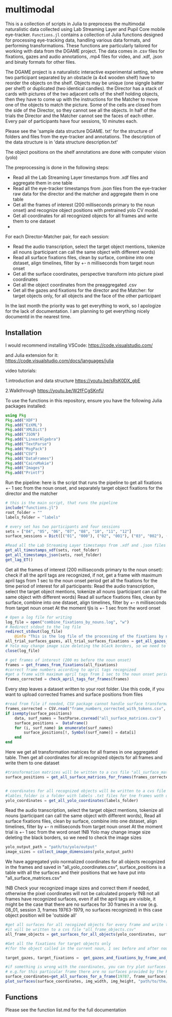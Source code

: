 # multimodal

This is a collection of scripts in Julia to preprocess the multimodal naturalistic data collected using Lab Streaming Layer and Pupil Core mobile eye-tracker. `Functions.jl` contains a collection of Julia functions designed for processing eye-tracking data, handling various data formats, and performing transformations. These functions are particularly tailored for working with data from the DGAME project. The data comes in .csv files for fixations, gazes and audio annotations, .mp4 files for video, and .xdf, .json and binaty formats for other files.

The DGAME project is a naturalistic interactive experimental setting, where two participant separated by an obstacle (a 4x4 wooden shelf) have to reorder the objects on the shelf. Objects may be unique (one signgle batter per shelf) or duplicated (two identical candles). the Director has a stack of cards with pictures of the two adjacent cells of the shelf holding objects, then they have to come up with the instructions for the Matcher to move one of the objects to match the picture. Some of the cells are closed from the side of the Director, so they cannot see all the objects. In half of the trials the Director and the Matcher cannot see the faces of each other. Every pair of participants have four sessions, 10 minutes each.

Please see the 'sample data structure DGAME. txt' for the structure of folders and files from the eye-tracker and annotations. The description of the data structure is in 'data structure description.txt'

The object positions on the shelf annotations are done with computer vision (yolo)

The preprocessing is done in the following steps:
- Read all the Lab Streaming Layer timestamps from  .xdf files and aggregate them in one table
- Read all the eye-tracker timestamps from .json files from the eye-tracker raw data for the director and the matcher and aggregate them in one table
- Get all the frames of interest (200 milliseconds primary to the noun onset) and recognize object positions with pretrained yolo CV model.
- Get all coordinates for all recognized objects for all frames and write them to one dataset
- 
For each Director-Matcher pair, for each session:
 -   Read the audio transcription, select the target object mentions, tokenize all nouns (participant can call the same object with different words)
 -   Read all surface fixations files, clean by surface, combine into one dstaset, align timelines, filter by +- n milliseconds from target noun onset
 -   Get all the surface coordinates, perspective transform into picture pixel coordinates
 -   Get all the object coordinates from the preaggregated .csv
 -   Get all the gazes and fixations for the director and the Matcher: for target objects only, for all objects and the face of the other participant

In the last month the priority was to get everything to work, so I apologize for the lack of documentation. I am planning to get everything nicely documentd in the nearest time.

## Installation
I would recommend installing VSCode: https://code.visualstudio.com/

and Julia extension for it: https://code.visualstudio.com/docs/languages/julia

video tutorials:

1.introduction and data structure  https://youtu.be/sRsK0DX_gbE

2.Walkthrough https://youtu.be/W2fFCgSKnfU

To use the functions in this repository, ensure you have the following Julia packages installed:

```julia
using Pkg
Pkg.add("XDF")
Pkg.add("EzXML")
Pkg.add("XMLDict")
Pkg.add("JSON")
Pkg.add("LinearAlgebra")
Pkg.add("TextParse")
Pkg.add("MsgPack")
Pkg.add("CSV")
Pkg.add("DataFrames")
Pkg.add("CairoMakie")
Pkg.add("Images")
Pkg.add("Printf")
```

Run the pipeline: here is the script that runs the pipeline to get all fixations +- 1 sec from the noun onset, and separately target object fixations for the director and the matcher

```julia
# this is the main script, that runs the pipeline
include("functions.jl")
root_folder = ""
labels_folder = "labels"

# every set has two participants and four sessions
sets = ["04", "05", "06", "07", "08", "10", "11", "12"]
surface_sessions = Dict([("01", "000"), ("02", "001"), ("03", "002"), ("04", "003")])

#Read all the Lab Streaming Layer timestamps from .xdf and .json files and aggregate them in one table
get_all_timestamps_xdf(sets, root_folder)
get_all_timestamps_json(sets, root_folder)
get_lag_ET()
```
Get all the frames of interest (200 milliseconds primary to the noun onset):
check if all the april tags are recognized, if not, get a frame with maximum april tags from 1 sec to the noun onset period
get all the fixations for the time period of interest for all participants:
Read the audio transcription, select the target object mentions, tokenize all nouns (participant can call the same object with different words)
Read all surface fixations files, clean by surface, combine into one dstaset, align timelines, filter by +- n milliseconds from target noun onset
At the moment tjis is +- 1 sec from the word onset

```julia
# Open a log file for writing
log_file = open("combine_fixations_by_nouns.log", "w")
# Redirect stdout to the log file
redirect_stdout(log_file)
    @info "This is the log file of the processing of the fixations by nouns, you can find all the missing values and errors here"
all_trial_surfaces_gazes, all_trial_surfaces_fixations = get_all_gazes_and_fixations_by_frame(sets)
# Yolo may change image size deleting the black borders, so we need to check the image sizes
close(log_file)

# get frames of interest (200 ms before the noun onset)
frames = get_frames_from_fixations(all_fixations)
#correct frame numbers according to april tags recognized
#get a frame with maximum april tags from 1 sec to the noun onset period
frames_corrected = check_april_tags_for_frames(frames)
```
Every step leaves a dataset written to your root folder. Use this code, if you want to upload corrected frames and surface positions from files
```julia
#read from file if needed, CSV package cannot handle surface transformation matrices, so use TextParse
frames_corrected = CSV.read("frame_numbers_corrected_with_tokens.csv", DataFrame)
if isempty(surface_positions)
    data, surf_names = TextParse.csvread("all_surface_matrices.csv")
    surface_positions =  DataFrame()
    for (i, surf_name) in enumerate(surf_names)
        surface_positions[!, Symbol(surf_name)] = data[i]
    end
end
```
Here we get all transformation matrices for all frames in one aggregated table. Then get all coordinates for all recognized objects for all frames and write them to one dataset
```julia
#transformation matrices will be written to a cvs file "all_surface_matrices.csv"
surface_positions = get_all_surface_matrices_for_frames(frames_corrected)


# coordinates for all recognized objects will be written to a cvs file "all_yolo_coordinates.csv"
#lables_folder is a folder with labels .txt files for tne frames woth objects recognized by Yolo
yolo_coordinates = get_all_yolo_coordinates(labels_folder)
```

Read the audio transcription, select the target object mentions, tokenize all nouns (participant can call the same object with different words),
Read all surface fixations files, clean by surface, combine into one dstaset, align timelines, filter by +- n milliseconds from target noun onset
At the moment trial is +- 1 sec from the word onset
!NB Yolo may change image size deleting the black borders, so we need to check the image sizes

```julia
yolo_output_path = "path/to/yolo/output"
image_sizes = collect_image_dimensions(yolo_output_path)
```


We have aggregated yolo normalized coordinates for all objects recognized in the frames and saved in "all_yolo_coordinates.csv",
surface_positions is a table with all the surfaces and their positions that we have put into "all_surface_matrices.csv"

!NB Check your recognized image sizes and correct them if needed, otherwise the pixel coordinates will not be calculated properly
!NB not all frames have recognized surfaces, even if all the april tags are visible, it might be the case that there are no surfaces for 30 frames in a row (e.g. 08_01, session 3, frames 19763-1979, no surfaces recognized)
in this case object position will be 'outside all'

```julia
#get all surfaces for all recogized objects for every frame and write the aggregated table to a csv file
#it will be written to a cvs file "all_frame_objects.csv"
all_frame_objects = get_surfaces_for_all_objects(yolo_coordinates, surface_positions, root_folder, frames_corrected, image_sizes)

#Get all the fixations for target objects only 
#(for the object called in the current noun, 1 sec before and after noun onset)

target_gazes, target_fixations =  get_gazes_and_fixations_by_frame_and_surface(all_frame_objects, all_trial_surfaces_gazes, all_trial_surfaces_fixations)  

#if something is wrong with the coordinates, you can try plot surfaces to find out
# e.g.for this particular frame there are no surfaces provided by the Pupil Core plugin
surface_coordinates=get_all_surfaces_for_a_frame(19787, frame_surfaces)
plot_surfaces(surface_coordinates, img_width, img_height, "path/to/the/frame.jpg")

```
## Functions
Please see the function list.md for the full documentation
